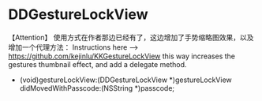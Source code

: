 DDGestureLockView
=================

【Attention】
使用方式在作者那边已经有了，这边增加了手势缩略图效果，以及增加一个代理方法：
Instructions here ——> https://github.com/kejinlu/KKGestureLockView
this way increases the gestures thumbnail effect, and add a delegate method.

- (void)gestureLockView:(DDGestureLockView *)gestureLockView didMovedWithPasscode:(NSString *)passcode;
